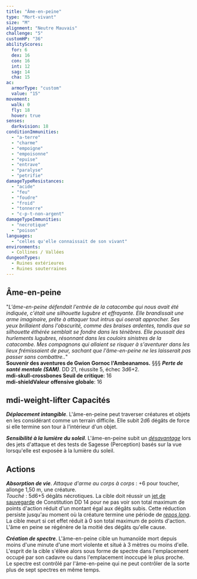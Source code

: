 ```yaml
---
title: "Âme-en-peine"
type: "Mort-vivant"
size: "M"
alignment: "Neutre Mauvais"
challenge: "5"
customHP: "36"
abilityScores:
  for: 6
  dex: 16
  con: 16
  int: 12
  sag: 14
  cha: 15
ac:
  armorType: "custom"
  value: "15"
movement:
  walk: 0
  fly: 18
  hover: true
senses:
  darkvision: 18
conditionImmunities:
  - "a-terre"
  - "charme"
  - "empoigne"
  - "empoisonne"
  - "epuise"
  - "entrave"
  - "paralyse"
  - "petrifie"
damageTypeResistances:
  - "acide"
  - "feu"
  - "foudre"
  - "froid"
  - "tonnerre"
  - "c-p-t-non-argent"
damageTypeImmunities:
  - "necrotique"
  - "poison"
languages:
  - "celles qu'elle connaissait de son vivant"
environments:
  - Collines / Vallées
dungeonTypes:
  - Ruines extérieures
  - Ruines souterraines
---
```

## Âme-en-peine
"*L'âme-en-peine défendait l'entrée de la catacombe qui nous avait été indiquée, c'était une silhouette lugubre et effrayante. Elle brandissait une arme imaginaire, prête à attaquer tout intrus qui oserait approcher. Ses yeux brillaient dans l'obscurité, comme des braises ardentes, tandis que sa silhouette éthérée semblait se fondre dans les ténèbres. Elle poussait des hurlements lugubres, résonnant dans les couloirs sinistres de la catacombe. Mes compagnons qui allaient se risquer à s'aventurer dans les lieux frémissaient de peur, sachant que l'âme-en-peine ne les laisserait pas passer sans combattre..*"  
**Souvenir des aventures de Gwion Gornoc l'Ambeanamos.**
§§§
_**Perte de santé mentale (SAM)**_. DD 21, réussite 5, échec 3d6+2.    
**<v-icon>mdi-skull-crossbones</v-icon> Seuil de critique**: 16        
**<v-icon>mdi-shield</v-icon>Valeur offensive globale**: 16    
## <v-icon>mdi-weight-lifter</v-icon> Capacités
_**Déplacement intangible**_. L'âme-en-peine peut traverser créatures et objets en les considérant comme un terrain difficile. Elle subit 2d6 dégâts de force si elle termine son tour à l'intérieur d'un objet.

_**Sensibilité à la lumière du soleil**_. L'âme-en-peine subit un [_désavantage_](/utiliser-les-caracteristiques/#avantage-et-desavantage) lors des jets d'attaque et des tests de Sagesse (Perception) basés sur la vue lorsqu'elle est exposée à la lumière du soleil.

## Actions
_**Absorption de vie**_. _Attaque d'arme au corps à corps_ : +6 pour toucher, allonge 1,50 m, une créature.  
_Touché_ : 5d6+5 dégâts nécrotiques. La cible doit réussir un [jet de sauvegarde](/utiliser-les-caracteristiques/#jets-de-sauvegarde) de Constitution DD 14 pour ne pas voir son total maximum de points d'action réduit d'un montant égal aux dégâts subis. Cette réduction persiste jusqu'au moment où la créature termine une période de [_repos long_](/gerer-la-sante-du-personnage/#repos-long). La cible meurt si cet effet réduit à 0 son total maximum de points d'action. L'âme en peine se régénère de la moitié des dégâts qu'elle cause.

_**Création de spectre**_. L'âme-en-peine cible un humanoïde mort depuis moins d'une minute d'une mort violente et situé à 3 mètres ou moins d'elle. L'esprit de la cible s'élève alors sous forme de spectre dans l'emplacement occupé par son cadavre ou dans l'emplacement inoccupé le plus proche. Le spectre est contrôlé par l'âme-en-peine qui ne peut contrôler de la sorte plus de sept spectres en même temps.
